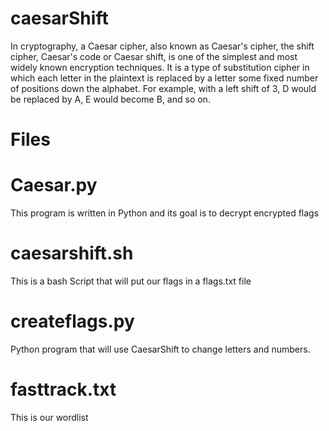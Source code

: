 # caesarShift
In cryptography, a Caesar cipher, also known as Caesar's cipher, the shift cipher, Caesar's code or Caesar shift, is one of the simplest and most widely known encryption techniques. It is a type of substitution cipher in which each letter in the plaintext is replaced by a letter some fixed number of positions down the alphabet. For example, with a left shift of 3, D would be replaced by A, E would become B, and so on.
# Files
# Caesar.py
This program is written in Python and its goal is to decrypt encrypted flags
# caesarshift.sh
This is a bash Script that will put our flags in a flags.txt file
# createflags.py
Python program that will use CaesarShift to change letters and numbers.
# fasttrack.txt
This is our wordlist
